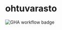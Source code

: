 # ohtuvarasto

![GHA workflow badge](https://github.com/mateppon/ohtuvarasto/workflows/CI/badge.svg)
